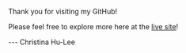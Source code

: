 Thank you for visiting my GitHub! 

Please feel free to explore more here at the [live site](https://hulee119.github.io/)!

--- Christina Hu-Lee